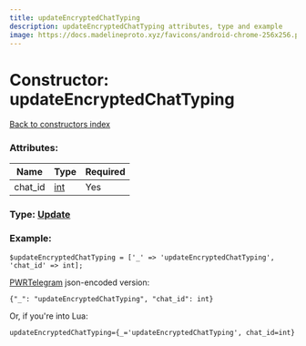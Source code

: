 ```yaml
---
title: updateEncryptedChatTyping
description: updateEncryptedChatTyping attributes, type and example
image: https://docs.madelineproto.xyz/favicons/android-chrome-256x256.png
---
```

# Constructor: updateEncryptedChatTyping  
[Back to constructors index](index.md)



### Attributes:

| Name     |    Type       | Required |
|----------|---------------|----------|
|chat\_id|[int](../types/int.md) | Yes|



### Type: [Update](../types/Update.md)


### Example:

```
$updateEncryptedChatTyping = ['_' => 'updateEncryptedChatTyping', 'chat_id' => int];
```  

[PWRTelegram](https://pwrtelegram.xyz) json-encoded version:

```
{"_": "updateEncryptedChatTyping", "chat_id": int}
```


Or, if you're into Lua:  


```
updateEncryptedChatTyping={_='updateEncryptedChatTyping', chat_id=int}

```


